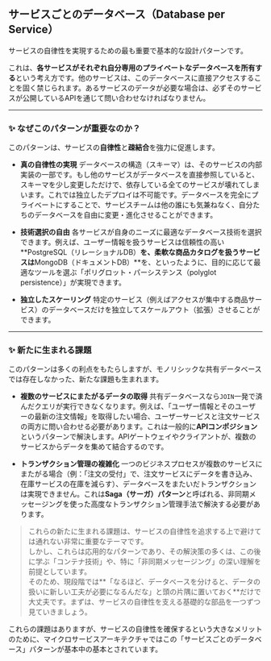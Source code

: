 ## サービスごとのデータベース（Database per Service）

サービスの自律性を実現するための最も重要で基本的な設計パターンです。

これは、**各サービスがそれぞれ自分専用のプライベートなデータベースを所有する**という考え方です。他のサービスは、このデータベースに直接アクセスすることを固く禁じられます。あるサービスのデータが必要な場合は、必ずそのサービスが公開しているAPIを通じて問い合わせなければなりません。


---
### ✨ なぜこのパターンが重要なのか？

このパターンは、サービスの**自律性**と**疎結合**を強力に促進します。

* **真の自律性の実現**
    データベースの構造（スキーマ）は、そのサービスの内部実装の一部です。もし他のサービスがデータベースを直接参照していると、スキーマを少し変更しただけで、依存している全てのサービスが壊れてしまいます。これでは独立したデプロイは不可能です。データベースを完全にプライベートにすることで、サービスチームは他の誰にも気兼ねなく、自分たちのデータベースを自由に変更・進化させることができます。

* **技術選択の自由**
    各サービスが自身のニーズに最適なデータベース技術を選択できます。例えば、ユーザー情報を扱うサービスは信頼性の高い**PostgreSQL（リレーショナルDB）**を、柔軟な商品カタログを扱うサービスは**MongoDB（ドキュメントDB）**を、といったように、目的に応じて最適なツールを選ぶ「ポリグロット・パーシステンス（polyglot persistence）」が実現できます。

* **独立したスケーリング**
    特定のサービス（例えばアクセスが集中する商品サービス）のデータベースだけを独立してスケールアウト（拡張）させることができます。

---
### ✨ 新たに生まれる課題

このパターンは多くの利点をもたらしますが、モノリシックな共有データベースでは存在しなかった、新たな課題も生まれます。

* **複数のサービスにまたがるデータの取得**
    共有データベースなら`JOIN`一発で済んだクエリが実行できなくなります。例えば、「ユーザー情報とそのユーザーの最新の注文情報」を取得したい場合、ユーザーサービスと注文サービスの両方に問い合わせる必要があります。これは一般的に**APIコンポジション**というパターンで解決します。APIゲートウェイやクライアントが、複数のサービスからデータを集めて結合するのです。

* **トランザクション管理の複雑化**
    一つのビジネスプロセスが複数のサービスにまたがる場合（例：「注文の受付」で、注文サービスにデータを書き込み、在庫サービスの在庫を減らす）、データベースをまたいだトランザクションは実現できません。これは**Saga（サーガ）パターン**と呼ばれる、非同期メッセージングを使った高度なトランザクション管理手法で解決する必要があります。

>これらの新たに生まれる課題は、サービスの自律性を追求する上で避けては通れない非常に重要なテーマです。  
>しかし、これらは応用的なパターンであり、その解決策の多くは、この後に学ぶ「コンテナ技術」や、特に「非同期メッセージング」の深い理解を前提としています。  
>そのため、現段階では**「なるほど、データベースを分けると、データの扱いに新しい工夫が必要になるんだな」と頭の片隅に置いておく**だけで大丈夫です。まずは、サービスの自律性を支える基礎的な部品を一つずつ見ていきましょう。

これらの課題はありますが、サービスの自律性を確保するという大きなメリットのために、マイクロサービスアーキテクチャではこの「サービスごとのデータベース」パターンが基本中の基本とされています。